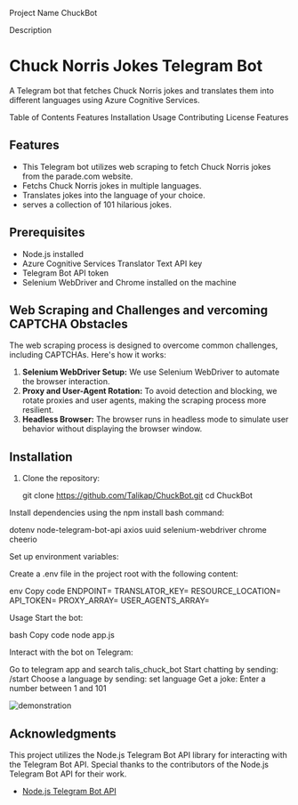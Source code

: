 Project Name
ChuckBot

Description
# Chuck Norris Jokes Telegram Bot

A Telegram bot that fetches Chuck Norris jokes and translates them into different languages using Azure Cognitive Services.

Table of Contents
Features
Installation
Usage
Contributing
License
Features

## Features

- This Telegram bot utilizes web scraping to fetch Chuck Norris jokes from the parade.com website.
- Fetchs Chuck Norris jokes in multiple languages.
- Translates jokes into the language of your choice.
- serves a collection of 101 hilarious jokes.


## Prerequisites

- Node.js installed
- Azure Cognitive Services Translator Text API key
- Telegram Bot API token
- Selenium WebDriver and Chrome installed on the machine

## Web Scraping and Challenges and vercoming CAPTCHA Obstacles

The web scraping process is designed to overcome common challenges, including CAPTCHAs. Here's how it works:

1. **Selenium WebDriver Setup:** We use Selenium WebDriver to automate the browser interaction.
2. **Proxy and User-Agent Rotation:** To avoid detection and blocking, we rotate proxies and user agents, making the scraping process more resilient.
3. **Headless Browser:** The browser runs in headless mode to simulate user behavior without displaying the browser window.

## Installation

1. Clone the repository:

   git clone https://github.com/Talikap/ChuckBot.git
   cd ChuckBot

Install dependencies using the npm install bash command:

dotenv
node-telegram-bot-api
axios
uuid
selenium-webdriver
chrome
cheerio


Set up environment variables:

Create a .env file in the project root with the following content:

env
Copy code
ENDPOINT=<Your-Translator-Endpoint>
TRANSLATOR_KEY=<Your-Translator-API-Key>
RESOURCE_LOCATION=<Your-Resource-Location>
API_TOKEN=<Your-Telegram-Bot-API-Token>
PROXY_ARRAY=<Array-of-Proxies>
USER_AGENTS_ARRAY=<Array-of-User-Agents>


Usage
Start the bot:

bash
Copy code
node app.js

Interact with the bot on Telegram: 

Go to telegram app and search talis_chuck_bot
Start chatting by sending: /start
Choose a language by sending: set language <your-language>
Get a joke: Enter a number between 1 and 101

![demonstration](https://github.com/Talikap/ChuckBot/blob/master/ChuckBot.gif?raw=true)

## Acknowledgments

This project utilizes the Node.js Telegram Bot API library for interacting with the Telegram Bot API. Special thanks to the contributors of the Node.js Telegram Bot API for their work.

- [Node.js Telegram Bot API](https://github.com/yagop/node-telegram-bot-api)


